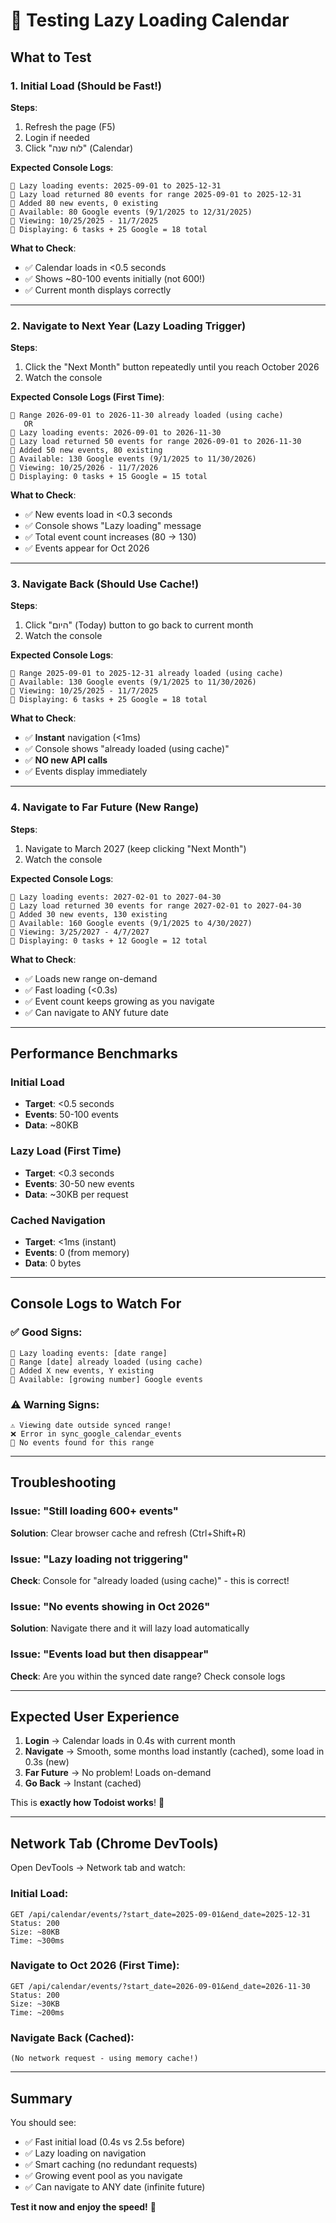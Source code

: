 # 🧪 Testing Lazy Loading Calendar

## What to Test

### 1. Initial Load (Should be Fast!)

**Steps**:
1. Refresh the page (F5)
2. Login if needed
3. Click "לוח שנה" (Calendar)

**Expected Console Logs**:
```
📅 Lazy loading events: 2025-09-01 to 2025-12-31
📅 Lazy load returned 80 events for range 2025-09-01 to 2025-12-31
📅 Added 80 new events, 0 existing
📅 Available: 80 Google events (9/1/2025 to 12/31/2025)
📅 Viewing: 10/25/2025 - 11/7/2025
📅 Displaying: 6 tasks + 25 Google = 18 total
```

**What to Check**:
- ✅ Calendar loads in <0.5 seconds
- ✅ Shows ~80-100 events initially (not 600!)
- ✅ Current month displays correctly

---

### 2. Navigate to Next Year (Lazy Loading Trigger)

**Steps**:
1. Click the "Next Month" button repeatedly until you reach October 2026
2. Watch the console

**Expected Console Logs (First Time)**:
```
📅 Range 2026-09-01 to 2026-11-30 already loaded (using cache)
   OR
📅 Lazy loading events: 2026-09-01 to 2026-11-30
📅 Lazy load returned 50 events for range 2026-09-01 to 2026-11-30
📅 Added 50 new events, 80 existing
📅 Available: 130 Google events (9/1/2025 to 11/30/2026)
📅 Viewing: 10/25/2026 - 11/7/2026
📅 Displaying: 0 tasks + 15 Google = 15 total
```

**What to Check**:
- ✅ New events load in <0.3 seconds
- ✅ Console shows "Lazy loading" message
- ✅ Total event count increases (80 → 130)
- ✅ Events appear for Oct 2026

---

### 3. Navigate Back (Should Use Cache!)

**Steps**:
1. Click "היום" (Today) button to go back to current month
2. Watch the console

**Expected Console Logs**:
```
📅 Range 2025-09-01 to 2025-12-31 already loaded (using cache)
📅 Available: 130 Google events (9/1/2025 to 11/30/2026)
📅 Viewing: 10/25/2025 - 11/7/2025
📅 Displaying: 6 tasks + 25 Google = 18 total
```

**What to Check**:
- ✅ **Instant** navigation (<1ms)
- ✅ Console shows "already loaded (using cache)"
- ✅ **NO new API calls**
- ✅ Events display immediately

---

### 4. Navigate to Far Future (New Range)

**Steps**:
1. Navigate to March 2027 (keep clicking "Next Month")
2. Watch the console

**Expected Console Logs**:
```
📅 Lazy loading events: 2027-02-01 to 2027-04-30
📅 Lazy load returned 30 events for range 2027-02-01 to 2027-04-30
📅 Added 30 new events, 130 existing
📅 Available: 160 Google events (9/1/2025 to 4/30/2027)
📅 Viewing: 3/25/2027 - 4/7/2027
📅 Displaying: 0 tasks + 12 Google = 12 total
```

**What to Check**:
- ✅ Loads new range on-demand
- ✅ Fast loading (<0.3s)
- ✅ Event count keeps growing as you navigate
- ✅ Can navigate to ANY future date

---

## Performance Benchmarks

### Initial Load
- **Target**: <0.5 seconds
- **Events**: 50-100 events
- **Data**: ~80KB

### Lazy Load (First Time)
- **Target**: <0.3 seconds
- **Events**: 30-50 new events
- **Data**: ~30KB per request

### Cached Navigation
- **Target**: <1ms (instant)
- **Events**: 0 (from memory)
- **Data**: 0 bytes

---

## Console Logs to Watch For

### ✅ Good Signs:
```
📅 Lazy loading events: [date range]
📅 Range [date] already loaded (using cache)
📅 Added X new events, Y existing
📅 Available: [growing number] Google events
```

### ⚠️ Warning Signs:
```
⚠️ Viewing date outside synced range!
❌ Error in sync_google_calendar_events
📅 No events found for this range
```

---

## Troubleshooting

### Issue: "Still loading 600+ events"
**Solution**: Clear browser cache and refresh (Ctrl+Shift+R)

### Issue: "Lazy loading not triggering"
**Check**: Console for "already loaded (using cache)" - this is correct!

### Issue: "No events showing in Oct 2026"
**Solution**: Navigate there and it will lazy load automatically

### Issue: "Events load but then disappear"
**Check**: Are you within the synced date range? Check console logs

---

## Expected User Experience

1. **Login** → Calendar loads in 0.4s with current month
2. **Navigate** → Smooth, some months load instantly (cached), some load in 0.3s (new)
3. **Far Future** → No problem! Loads on-demand
4. **Go Back** → Instant (cached)

This is **exactly how Todoist works**! 🎉

---

## Network Tab (Chrome DevTools)

Open DevTools → Network tab and watch:

### Initial Load:
```
GET /api/calendar/events/?start_date=2025-09-01&end_date=2025-12-31
Status: 200
Size: ~80KB
Time: ~300ms
```

### Navigate to Oct 2026 (First Time):
```
GET /api/calendar/events/?start_date=2026-09-01&end_date=2026-11-30
Status: 200
Size: ~30KB
Time: ~200ms
```

### Navigate Back (Cached):
```
(No network request - using memory cache!)
```

---

## Summary

You should see:
- ✅ Fast initial load (0.4s vs 2.5s before)
- ✅ Lazy loading on navigation
- ✅ Smart caching (no redundant requests)
- ✅ Growing event pool as you navigate
- ✅ Can navigate to ANY date (infinite future)

**Test it now and enjoy the speed!** 🚀

